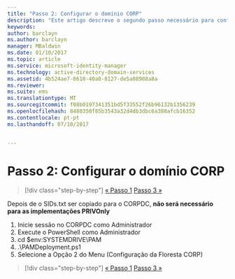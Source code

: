 ```yaml
---
title: "Passo 2: Configurar o domínio CORP"
description: "Este artigo descreve o segundo passo necessário para configurar o domínio CORP, que envolve a execução de um script depois de o sids.txt ser copiado para o CORPDC"
keywords: 
author: barclayn
ms.author: barclayn
manager: MBaldwin
ms.date: 01/10/2017
ms.topic: article
ms.service: microsoft-identity-manager
ms.technology: active-directory-domain-services
ms.assetid: 4b524ae7-6610-40a0-8127-de5a08988a8a
ms.reviewer: 
ms.suite: ems
ms.translationtype: MT
ms.sourcegitcommit: f08b0197341351bd5f33552f26b96132b1356239
ms.openlocfilehash: 8480350f85b3543a32d4db3dbc6a388afcb16352
ms.contentlocale: pt-pt
ms.lasthandoff: 07/10/2017


---
```


# Passo 2: Configurar o domínio CORP
<a id="step-2-configuring-the-corp-domain" class="xliff"></a>

>[!div class="step-by-step"]
[« Passo 1](sp1-step1-configuring-priv-domain.md)
[Passo 3 »](sp1-step3-installing-configuring-sql.md)

Depois de o SIDs.txt ser copiado para o CORPDC, **não será necessário para as implementações PRIVOnly**

1. Inicie sessão no CORPDC como Administrador
2. Execute o PowerShell como Administrador
3. cd $env:SYSTEMDRIVE\PAM
4. .\PAMDeployment.ps1
5. Selecione a Opção 2 do Menu (Configuração da Floresta CORP)

>[!div class="step-by-step"]
[« Passo 1](sp1-step1-configuring-priv-domain.md)
[Passo 3 »](sp1-step3-installing-configuring-sql.md)

